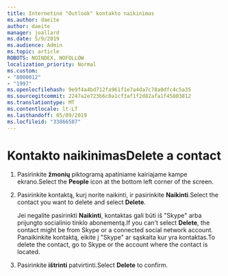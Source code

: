 ```yaml
---
title: Internetinė "Outlook" kontakto naikinimas
ms.author: daeite
author: daeite
manager: joallard
ms.date: 5/9/2019
ms.audience: Admin
ms.topic: article
ROBOTS: NOINDEX, NOFOLLOW
localization_priority: Normal
ms.custom:
- "8000012"
- "1997"
ms.openlocfilehash: 9e9f4a4bd712fa961f1e7a4da7c78a8dfc4c5a35
ms.sourcegitcommit: 2247a2e723b6c0a1cf3af1f2d82afa1f45803812
ms.translationtype: MT
ms.contentlocale: lt-LT
ms.lasthandoff: 05/09/2019
ms.locfileid: "33866587"
---
```

# <a name="delete-a-contact"></a><span data-ttu-id="3de5e-102">Kontakto naikinimas</span><span class="sxs-lookup"><span data-stu-id="3de5e-102">Delete a contact</span></span>

1. <span data-ttu-id="3de5e-103">Pasirinkite **žmonių** piktogramą apatiniame kairiajame kampe ekrano.</span><span class="sxs-lookup"><span data-stu-id="3de5e-103">Select the **People** icon at the bottom left corner of the screen.</span></span>

2. <span data-ttu-id="3de5e-104">Pasirinkite kontaktą, kurį norite naikinti, ir pasirinkite **Naikinti**.</span><span class="sxs-lookup"><span data-stu-id="3de5e-104">Select the contact you want to delete and select **Delete**.</span></span>

    <span data-ttu-id="3de5e-105">Jei negalite pasirinkti **Naikinti**, kontaktas gali būti iš "Skype" arba prijungto socialinio tinklo abonementą.</span><span class="sxs-lookup"><span data-stu-id="3de5e-105">If you can't select **Delete**, the contact might be from Skype or a connected social network account.</span></span> <span data-ttu-id="3de5e-106">Panaikinkite kontaktą, eikite į "Skype" ar sąskaita kur yra kontaktas.</span><span class="sxs-lookup"><span data-stu-id="3de5e-106">To delete the contact, go to Skype or the account where the contact is located.</span></span>

3. <span data-ttu-id="3de5e-107">Pasirinkite **ištrinti** patvirtinti.</span><span class="sxs-lookup"><span data-stu-id="3de5e-107">Select **Delete** to confirm.</span></span>